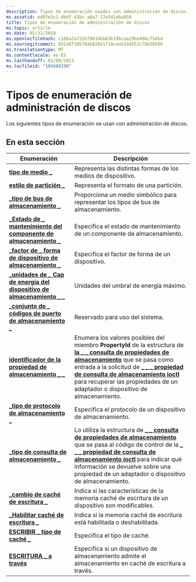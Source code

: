 ```yaml
---
description: Tipos de enumeración usados con administración de discos.
ms.assetid: ed8fe5c1-dbdf-43bc-a0a7-17e541eba950
title: Tipos de enumeración de administración de discos
ms.topic: article
ms.date: 05/31/2018
ms.openlocfilehash: c186a2a722bf9614bb83b19bcaa29be486cf54bd
ms.sourcegitcommit: 831e8f3db78ab820e1710cede244553c70e50500
ms.translationtype: MT
ms.contentlocale: es-ES
ms.lasthandoff: 01/08/2021
ms.locfileid: "105688290"
---
```

# <a name="disk-management-enumeration-types"></a>Tipos de enumeración de administración de discos

Los siguientes tipos de enumeración se usan con administración de discos.

## <a name="in-this-section"></a>En esta sección



| Enumeración                                                                              | Descripción                                                                                                                                                                                                                                                                                                          |
|------------------------------------------------------------------------------------------|----------------------------------------------------------------------------------------------------------------------------------------------------------------------------------------------------------------------------------------------------------------------------------------------------------------------|
| [**tipo de medio \_**](/windows/win32/api/winioctl/ne-winioctl-media_type)<br/>                                         | Representa las distintas formas de los medios de dispositivo.<br/>                                                                                                                                                                                                                                                             |
| [**estilo de partición \_**](/windows/win32/api/winioctl/ne-winioctl-partition_style)<br/>                               | Representa el formato de una partición.<br/>                                                                                                                                                                                                                                                                     |
| [**\_tipo de bus de almacenamiento \_**](/windows/win32/api/winioctl/ne-winioctl-storage_bus_type)<br/>                                | Proporciona un medio simbólico para representar los tipos de bus de almacenamiento.<br/>                                                                                                                                                                                                                                              |
| [**\_Estado de \_ mantenimiento del componente de almacenamiento \_**](/windows/desktop/api/WinIoCtl/ne-winioctl-storage_component_health_status)<br/> | Especifica el estado de mantenimiento de un componente de almacenamiento.<br/>                                                                                                                                                                                                                                                       |
| [**\_factor de \_ forma de dispositivo de almacenamiento \_**](/windows/desktop/api/WinIoCtl/ne-winioctl-storage_device_form_factor)<br/>           | Especifica el factor de forma de un dispositivo.<br/>                                                                                                                                                                                                                                                                    |
| [**\_unidades de \_ Cap de energía del dispositivo de almacenamiento \_ \_**](/windows/desktop/api/winioctl/ne-winioctl-storage_device_power_cap_units)<br/>  | Unidades del umbral de energía máximo.<br/>                                                                                                                                                                                                                                                                 |
| [**\_conjunto de \_ códigos de puerto de almacenamiento \_**](/windows/win32/api/winioctl/ne-winioctl-storage_port_code_set)<br/>                     | Reservado para uso del sistema. <br/>                                                                                                                                                                                                                                                                                 |
| [**identificador de la propiedad de almacenamiento \_ \_**](/windows/win32/api/winioctl/ne-winioctl-storage_property_id)<br/>                          | Enumera los valores posibles del miembro **PropertyId** de la estructura de [**la \_ \_ consulta de propiedades de almacenamiento**](/windows/desktop/api/WinIoCtl/ns-winioctl-storage_property_query) que se pasa como entrada a la solicitud de [**\_ \_ \_ propiedad de consulta de almacenamiento ioctl**](/windows/desktop/api/WinIoCtl/ni-winioctl-ioctl_storage_query_property) para recuperar las propiedades de un adaptador o dispositivo de almacenamiento.<br/> |
| [**\_tipo de protocolo de almacenamiento \_**](/windows/desktop/api/WinIoCtl/ne-winioctl-storage_protocol_type)<br/>                      | Especifica el protocolo de un dispositivo de almacenamiento.<br/>                                                                                                                                                                                                                                                               |
| [**\_tipo de consulta de almacenamiento \_**](/windows/desktop/api/WinIoCtl/ne-winioctl-storage_query_type)<br/>                            | Lo utiliza la estructura de [**\_ \_ consulta de propiedades de almacenamiento**](/windows/desktop/api/WinIoCtl/ns-winioctl-storage_property_query) que se pasa al código de control de la [**\_ \_ \_ propiedad de consulta de almacenamiento ioctl**](/windows/desktop/api/WinIoCtl/ni-winioctl-ioctl_storage_query_property) para indicar qué información se devuelve sobre una propiedad de un adaptador o dispositivo de almacenamiento.<br/>                             |
| [**\_cambio de caché de escritura \_**](/windows/win32/api/winioctl/ne-winioctl-write_cache_change)<br/>                            | Indica si las características de la memoria caché de escritura de un dispositivo son modificables.<br/>                                                                                                                                                                                                                                    |
| [**\_Habilitar caché de escritura \_**](/windows/win32/api/winioctl/ne-winioctl-write_cache_enable)<br/>                            | Indica si la memoria caché de escritura está habilitada o deshabilitada.<br/>                                                                                                                                                                                                                                                 |
| [**ESCRIBIR \_ tipo de caché \_**](/windows/win32/api/winioctl/ne-winioctl-write_cache_type)<br/>                                | Especifica el tipo de caché.<br/>                                                                                                                                                                                                                                                                                 |
| [**ESCRITURA \_ a través**](/windows/win32/api/winioctl/ne-winioctl-write_through)<br/>                                       | Especifica si un dispositivo de almacenamiento admite el almacenamiento en caché de escritura a través.<br/>                                                                                                                                                                                                                                        |



 

 

